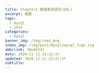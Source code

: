 ```yaml
---
title: Chapter1 数据查询语言(DQL)
excerpt: 摘要
tags:
  - mysql
  - java
categories:
  - mysql
banner_img: /img/road.png
index_img: /img/post/Mysql/mysql_logo.svg
abbrlink: 38ed52d1
date: 2020-11-11 23:21:27
updated: 2020-11-11 23:21:27
subtitle:
---
```

